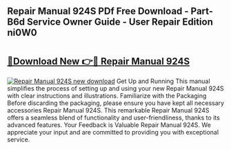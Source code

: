 ## Repair Manual 924S PDf Free Download - Part-B6d Service Owner Guide - User Repair Edition ni0W0

# <h2><a href="http://bc82970.oget.top/?id=Repair+Manual+924S">🔗Download New 👉🔴 Repair Manual 924S</a></h2>

[![Repair Manual 924S new download](https://i.imgur.com/5g1atiW.png)](http://bc82970.oget.top/?id=Repair+Manual+924S)
Get Up and Running This manual simplifies the process of setting up and using your new Repair Manual 924S with clear instructions and illustrations. Familiarize with the Packaging Before discarding the packaging, please ensure you have kept all necessary accessories Repair Manual 924S. This remarkable Repair Manual 924S offers a seamless blend of functionality and user-friendliness, thanks to its advanced features. Your Feedback is Valuable Repair Manual 924S. We appreciate your input and are committed to providing you with exceptional service.
